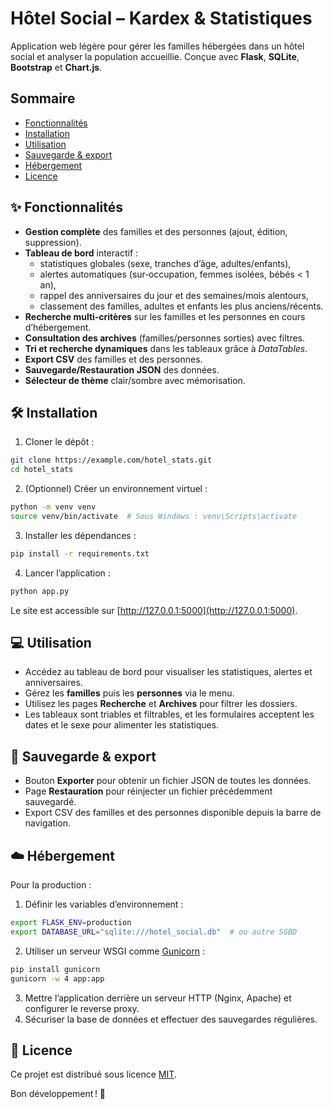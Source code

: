 # Hôtel Social – Kardex & Statistiques

Application web légère pour gérer les familles hébergées dans un hôtel social et analyser la population accueillie. Conçue avec **Flask**, **SQLite**, **Bootstrap** et **Chart.js**.

## Sommaire
- [Fonctionnalités](#-fonctionnalités)
- [Installation](#-installation)
- [Utilisation](#-utilisation)
- [Sauvegarde & export](#-sauvegarde--export)
- [Hébergement](#-hébergement)
- [Licence](#-licence)

## ✨ Fonctionnalités

- **Gestion complète** des familles et des personnes (ajout, édition, suppression).
- **Tableau de bord** interactif :
  - statistiques globales (sexe, tranches d’âge, adultes/enfants),
  - alertes automatiques (sur‑occupation, femmes isolées, bébés < 1 an),
  - rappel des anniversaires du jour et des semaines/mois alentours,
  - classement des familles, adultes et enfants les plus anciens/récents.
- **Recherche multi‑critères** sur les familles et les personnes en cours d’hébergement.
- **Consultation des archives** (familles/personnes sorties) avec filtres.
- **Tri et recherche dynamiques** dans les tableaux grâce à *DataTables*.
- **Export CSV** des familles et des personnes.
- **Sauvegarde/Restauration JSON** des données.
- **Sélecteur de thème** clair/sombre avec mémorisation.

## 🛠️ Installation

1. Cloner le dépôt :

```bash
git clone https://example.com/hotel_stats.git
cd hotel_stats
```

2. (Optionnel) Créer un environnement virtuel :

```bash
python -m venv venv
source venv/bin/activate  # Sous Windows : venv\Scripts\activate
```

3. Installer les dépendances :

```bash
pip install -r requirements.txt
```

4. Lancer l’application :

```bash
python app.py
```

Le site est accessible sur [http://127.0.0.1:5000](http://127.0.0.1:5000).

## 💻 Utilisation

- Accédez au tableau de bord pour visualiser les statistiques, alertes et anniversaires.
- Gérez les **familles** puis les **personnes** via le menu.
- Utilisez les pages **Recherche** et **Archives** pour filtrer les dossiers.
- Les tableaux sont triables et filtrables, et les formulaires acceptent les dates et le sexe pour alimenter les statistiques.

## 💾 Sauvegarde & export

- Bouton **Exporter** pour obtenir un fichier JSON de toutes les données.
- Page **Restauration** pour réinjecter un fichier précédemment sauvegardé.
- Export CSV des familles et des personnes disponible depuis la barre de navigation.

## ☁️ Hébergement

Pour la production :

1. Définir les variables d’environnement :

```bash
export FLASK_ENV=production
export DATABASE_URL="sqlite:///hotel_social.db"  # ou autre SGBD
```

2. Utiliser un serveur WSGI comme [Gunicorn](https://gunicorn.org/) :

```bash
pip install gunicorn
gunicorn -w 4 app:app
```

3. Mettre l’application derrière un serveur HTTP (Nginx, Apache) et configurer le reverse proxy.
4. Sécuriser la base de données et effectuer des sauvegardes régulières.

## 📄 Licence

Ce projet est distribué sous licence [MIT](LICENSE).

Bon développement ! 🎉
